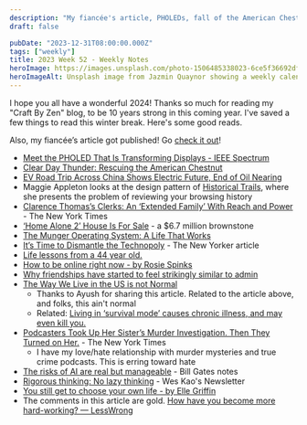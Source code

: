 ```yaml
---
description: "My fiancée's article, PHOLEDs, fall of the American Chestnut, EVs in China, and how the US is not normal"
draft: false

pubDate: "2023-12-31T08:00:00.000Z"
tags: ["weekly"]
title: 2023 Week 52 - Weekly Notes
heroImage: https://images.unsplash.com/photo-1506485338023-6ce5f36692df?ixlib=rb-4.0.3&ixid=M3wxMjA3fDB8MHxwaG90by1wYWdlfHx8fGVufDB8fHx8fA%3D%3D&auto=format&fit=crop&w=2370&q=80
heroImageAlt: Unsplash image from Jazmin Quaynor showing a weekly calendar
---
```


I hope you all have a wonderful 2024! Thanks so much for reading my "Craft By Zen" blog, to be 10 years strong in this coming year. I've saved a few things to read this winter break. Here's some good reads.

Also, my fiancée’s article got published! Go [check it out](https://www.sfchronicle.com/opinion/openforum/article/csu-strike-wages-california-18550435.php?hash=aHR0cHM6Ly93d3cuc2ZjaHJvbmljbGUuY29tL29waW5pb24vb3BlbmZvcnVtL2FydGljbGUvY3N1LXN0cmlrZS13YWdlcy1jYWxpZm9ybmlhLTE4NTUwNDM1LnBocA%3D%3D&time=MTcwMzgxNjQyNjU3Mw%3D%3D&rid=N2VlYjA5N2MtZDM2MC00YWY4LWFiYzctMzI0ZDg0YjI2NGUz&sharecount=MA%3D%3D)!

- [Meet the PHOLED That Is Transforming Displays - IEEE Spectrum](https://spectrum.ieee.org/blue-pholed)
- [Clear Day Thunder: Rescuing the American Chestnut](https://www.rescuingtheamericanchestnut.com/)
- [EV Road Trip Across China Shows Electric Future, End of Oil Nearing](https://www.bloomberg.com/graphics/2023-china-ev-roadtrip-oil-turning-point/?accessToken=eyJhbGciOiJIUzI1NiIsInR5cCI6IkpXVCJ9.eyJzb3VyY2UiOiJTdWJzY3JpYmVyR2lmdGVkQXJ0aWNsZSIsImlhdCI6MTcwMzI2Nzc5OSwiZXhwIjoxNzAzODcyNTk5LCJhcnRpY2xlSWQiOiJTNjFLMEJUMEcxS1gwMCIsImJjb25uZWN0SWQiOiIxQzU5RkM5NjZDRTU0N0QwOTc1RkRBNTFBRTY1N0ZENyJ9.kj166P5E_4fgfew6n2mqBWEsi9NtPiLfhPIxzVwyZ8s)
- Maggie Appleton looks at the design pattern of [Historical Trails](https://maggieappleton.com/historical-trails), where she presents the problem of reviewing your browsing history
- [Clarence Thomas’s Clerks: An ‘Extended Family’ With Reach and Power](https://www.nytimes.com/2023/12/24/us/clarence-thomas-supreme-court-clerks.html?campaign_id=9&emc=edit_nn_20231224&instance_id=110933&nl=the-morning&regi_id=197092347&segment_id=153393&te=1&user_id=53888c42b17ce2b613ad43a8e73d64ef) - The New York Times
- [‘Home Alone 2’ House Is For Sale](https://www.nytimes.com/2023/12/21/realestate/exclusive-upper-east-side-home-alone-2.html?campaign_id=9&emc=edit_nn_20231224&instance_id=110933&nl=the-morning&regi_id=197092347&segment_id=153393&te=1&user_id=53888c42b17ce2b613ad43a8e73d64ef) - a $6.7 million brownstone
- [The Munger Operating System: A Life That Works](https://fs.blog/munger-operating-system/)
- [It’s Time to Dismantle the Technopoly](https://www.newyorker.com/tech/annals-of-technology/its-time-to-dismantle-the-technopoly#) -  The New Yorker article
- [Life lessons from a 44 year old.](https://www.anniemacmanus.com/articles/life-lessons-from-a-44-year-old)
- [How to be online right now - by Rosie Spinks](https://rojospinks.substack.com/p/how-to-be-online-right-now)
- [Why friendships have started to feel strikingly similar to admin](https://rojospinks.substack.com/p/the-friendship-problem)
- [The Way We Live in the US is not Normal](https://kirstenpowers.substack.com/p/the-way-we-live-in-the-united-states)
    - Thanks to Ayush for sharing this article. Related to the article above, and folks, this ain't normal
    - Related: [Living in ‘survival mode’ causes chronic illness, and may even kill you.](https://kirstenpowers.substack.com/p/living-in-survival-mode-causes-chronic)
- [Podcasters Took Up Her Sister’s Murder Investigation. Then They Turned on Her.](https://www.nytimes.com/2023/12/05/magazine/murder-podcast-debbie-williamson.html?campaign_id=190&emc=edit_ufn_20231226&instance_id=111030&nl=from-the-times&regi_id=197092347&segment_id=153575&te=1&user_id=53888c42b17ce2b613ad43a8e73d64ef) - The New York Times
    - I have my love/hate relationship with murder mysteries and true crime podcasts. This is erring toward hate
- [The risks of AI are real but manageable](https://www.gatesnotes.com/The-risks-of-AI-are-real-but-manageable) - Bill Gates notes
- [Rigorous thinking: No lazy thinking](https://newsletter.weskao.com/p/rigorous-thinking) - Wes Kao's Newsletter
- [You still get to choose your own life - by Elle Griffin](https://www.elysian.press/p/make-your-own-privilege)
- The comments in this article are gold. [How have you become more hard-working? — LessWrong](https://www.lesswrong.com/posts/SjvRF88aLJdMdv7RH/how-have-you-become-more-hard-working-1)
